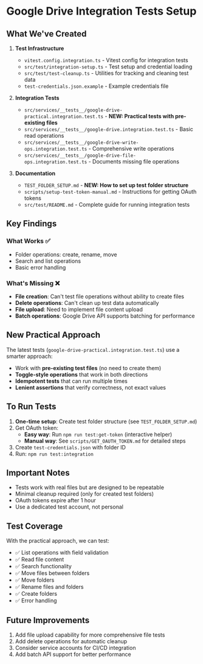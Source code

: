 # Google Drive Integration Tests Setup

## What We've Created

1. **Test Infrastructure**
   - `vitest.config.integration.ts` - Vitest config for integration tests
   - `src/test/integration-setup.ts` - Test setup and credential loading
   - `src/test/test-cleanup.ts` - Utilities for tracking and cleaning test data
   - `test-credentials.json.example` - Example credentials file

2. **Integration Tests**
   - `src/services/__tests__/google-drive-practical.integration.test.ts` - **NEW: Practical tests with pre-existing files**
   - `src/services/__tests__/google-drive.integration.test.ts` - Basic read operations
   - `src/services/__tests__/google-drive-write-ops.integration.test.ts` - Comprehensive write operations
   - `src/services/__tests__/google-drive-file-ops.integration.test.ts` - Documents missing file operations

3. **Documentation**
   - `TEST_FOLDER_SETUP.md` - **NEW: How to set up test folder structure**
   - `scripts/setup-test-token-manual.md` - Instructions for getting OAuth tokens
   - `src/test/README.md` - Complete guide for running integration tests

## Key Findings

### What Works ✅
- Folder operations: create, rename, move
- Search and list operations
- Basic error handling

### What's Missing ❌
- **File creation**: Can't test file operations without ability to create files
- **Delete operations**: Can't clean up test data automatically
- **File upload**: Need to implement file content upload
- **Batch operations**: Google Drive API supports batching for performance

## New Practical Approach

The latest tests (`google-drive-practical.integration.test.ts`) use a smarter approach:
- Work with **pre-existing test files** (no need to create them)
- **Toggle-style operations** that work in both directions
- **Idempotent tests** that can run multiple times
- **Lenient assertions** that verify correctness, not exact values

## To Run Tests

1. **One-time setup**: Create test folder structure (see `TEST_FOLDER_SETUP.md`)
2. Get OAuth token:
   - **Easy way**: Run `npm run test:get-token` (interactive helper)
   - **Manual way**: See `scripts/GET_OAUTH_TOKEN.md` for detailed steps
3. Create `test-credentials.json` with folder ID
4. Run: `npm run test:integration`

## Important Notes

- Tests work with real files but are designed to be repeatable
- Minimal cleanup required (only for created test folders)
- OAuth tokens expire after 1 hour
- Use a dedicated test account, not personal

## Test Coverage

With the practical approach, we can test:
- ✅ List operations with field validation
- ✅ Read file content
- ✅ Search functionality
- ✅ Move files between folders
- ✅ Move folders
- ✅ Rename files and folders
- ✅ Create folders
- ✅ Error handling

## Future Improvements

1. Add file upload capability for more comprehensive file tests
2. Add delete operations for automatic cleanup
3. Consider service accounts for CI/CD integration
4. Add batch API support for better performance
